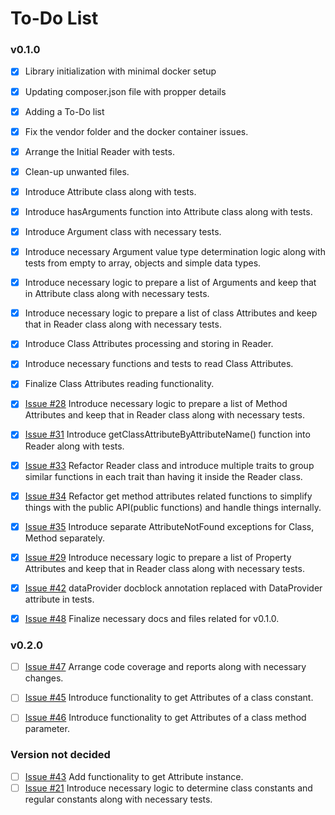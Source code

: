 # To-Do List

### v0.1.0
- [x] Library initialization with minimal docker setup
- [x] Updating composer.json file with propper details
- [x] Adding a To-Do list
- [x] Fix the vendor folder and the docker container issues.
- [X] Arrange the Initial Reader with tests.
- [X] Clean-up unwanted files.
- [x] Introduce Attribute class along with tests.
- [x] Introduce hasArguments function into Attribute class along with tests.
- [x] Introduce Argument class with necessary tests.
- [x] Introduce necessary Argument value type determination logic along with tests from empty to array, objects and simple data types.
- [x] Introduce necessary logic to prepare a list of Arguments and keep that in Attribute class along with necessary tests.
- [x] Introduce necessary logic to prepare a list of class Attributes and keep that in Reader class along with necessary tests.
- [x] Introduce Class Attributes processing and storing in Reader.
- [x] Introduce necessary functions and tests to read Class Attributes.
- [x] Finalize Class Attributes reading functionality.
- [x] [Issue #28](https://github.com/antondperera/php-attributes-reader/issues/28) Introduce necessary logic to prepare a list of Method Attributes and keep that in Reader class along with necessary tests.
- [x] [Issue #31](https://github.com/antondperera/php-attributes-reader/issues/31) Introduce getClassAttributeByAttributeName() function into Reader along with tests.
- [x] [Issue #33](https://github.com/antondperera/php-attributes-reader/issues/33) Refactor Reader class and introduce multiple traits to group similar functions in each trait than having it inside the Reader class.
- [x] [Issue #34](https://github.com/antondperera/php-attributes-reader/issues/34) Refactor get method attributes related functions to simplify things with the public API(public functions) and handle things internally.
- [x] [Issue #35](https://github.com/antondperera/php-attributes-reader/issues/35) Introduce separate AttributeNotFound exceptions for Class, Method separately.
- [x] [Issue #29](https://github.com/antondperera/php-attributes-reader/issues/29) Introduce necessary logic to prepare a list of Property Attributes and keep that in Reader class along with necessary tests.
- [x] [Issue #42](https://github.com/antondperera/php-attributes-reader/issues/42) dataProvider docblock annotation replaced with DataProvider attribute in tests.
- [x] [Issue #48](https://github.com/antondperera/php-attributes-reader/issues/48) Finalize necessary docs and files related for v0.1.0.


### v0.2.0
- [ ] [Issue #47](https://github.com/antondperera/php-attributes-reader/issues/47) Arrange code coverage and reports along with necessary changes.
- [ ] [Issue #45](https://github.com/antondperera/php-attributes-reader/issues/45) Introduce functionality to get Attributes of a class constant.
- [ ] [Issue #46](https://github.com/antondperera/php-attributes-reader/issues/46) Introduce functionality to get Attributes of a class method parameter.


### Version not decided
- [ ] [Issue #43](https://github.com/antondperera/php-attributes-reader/issues/43) Add functionality to get Attribute instance.
- [ ] [Issue #21](https://github.com/antondperera/php-attributes-reader/issues/21) Introduce necessary logic to determine class constants and regular constants along with necessary tests.
